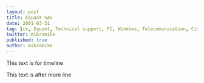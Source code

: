 ```yaml
---
layout: post
title: Equant SAS
date: 2001-03-31
tag: [cv, Equant, Technical support, PC, Windows, Telecmmunication, Cisco]
twitter: mikromike
published: true
author: mikromike
---
```

This text is for timeline


<!--more-->
This text is after more line
